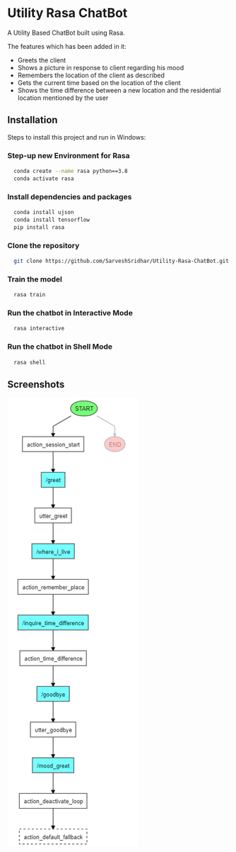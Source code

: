 
# Utility Rasa ChatBot

A Utility Based ChatBot built using Rasa. 

The features which has been added in it:

- Greets the client
- Shows a picture in response to client regarding his mood
- Remembers the location of the client as described
- Gets the current time based on the location of the client
- Shows the time difference between a new location and the residential location mentioned by the user




## Installation

Steps to install this project and run in Windows:

### Step-up new Environment for Rasa
```bash
  conda create --name rasa python==3.8
  conda activate rasa
```
### Install dependencies and packages
```bash
  conda install ujson
  conda install tensorflow
  pip install rasa
```
### Clone the repository
```bash
  git clone https://github.com/SarveshSridhar/Utility-Rasa-ChatBot.git
```
### Train the model
```bash
  rasa train
```
### Run the chatbot in Interactive Mode
```bash
  rasa interactive
```
### Run the chatbot in Shell Mode
```bash
  rasa shell
```
## Screenshots

![App Screenshot](https://github.com/SarveshSridhar/Utility-Rasa-ChatBot/blob/master/chatbot.PNG)
